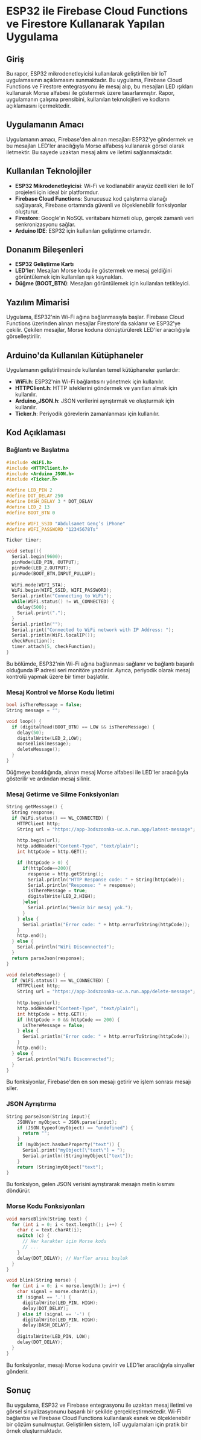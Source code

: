 # ESP32 ile Firebase Cloud Functions ve Firestore Kullanarak Yapılan Uygulama

## Giriş

Bu rapor, ESP32 mikrodenetleyicisi kullanılarak geliştirilen bir IoT uygulamasının açıklamasını sunmaktadır. Bu uygulama, Firebase Cloud Functions ve Firestore entegrasyonu ile mesaj alıp, bu mesajları LED ışıkları kullanarak Morse alfabesi ile göstermek üzere tasarlanmıştır. Rapor, uygulamanın çalışma prensibini, kullanılan teknolojileri ve kodların açıklamasını içermektedir.

## Uygulamanın Amacı

Uygulamanın amacı, Firebase'den alınan mesajları ESP32'ye göndermek ve bu mesajları LED'ler aracılığıyla Morse alfabesş kullanarak görsel olarak iletmektir. Bu sayede uzaktan mesaj alımı ve iletimi sağlanmaktadır.

## Kullanılan Teknolojiler

- **ESP32 Mikrodenetleyicisi**: Wi-Fi ve kodlanabilir arayüz özellikleri ile IoT projeleri için ideal bir platformdur.
- **Firebase Cloud Functions**: Sunucusuz kod çalıştırma olanağı sağlayarak, Firebase ortamında güvenli ve ölçeklenebilir fonksiyonlar oluşturur.
- **Firestore**: Google'ın NoSQL veritabanı hizmeti olup, gerçek zamanlı veri senkronizasyonu sağlar.
- **Arduino IDE**: ESP32 için kullanılan geliştirme ortamıdır.

## Donanım Bileşenleri

- **ESP32 Geliştirme Kartı**
- **LED'ler**: Mesajları Morse kodu ile göstermek ve mesaj geldiğini görüntülemek için kullanılan ışık kaynakları.
- **Düğme (BOOT_BTN)**: Mesajları görüntülemek için kullanılan tetikleyici.

## Yazılım Mimarisi

Uygulama, ESP32'nin Wi-Fi ağına bağlanmasıyla başlar. Firebase Cloud Functions üzerinden alınan mesajlar Firestore'da saklanır ve ESP32'ye çekilir. Çekilen mesajlar, Morse koduna dönüştürülerek LED'ler aracılığıyla görselleştirilir.

## Arduino'da Kullanılan Kütüphaneler

Uygulamanın geliştirilmesinde kullanılan temel kütüphaneler şunlardır:

- **WiFi.h**: ESP32'nin Wi-Fi bağlantısını yönetmek için kullanılır.
- **HTTPClient.h**: HTTP isteklerini göndermek ve yanıtları almak için kullanılır.
- **Arduino_JSON.h**: JSON verilerini ayrıştırmak ve oluşturmak için kullanılır.
- **Ticker.h**: Periyodik görevlerin zamanlanması için kullanılır.

## Kod Açıklaması

### Bağlantı ve Başlatma

```cpp
#include <WiFi.h>
#include <HTTPClient.h>
#include <Arduino_JSON.h>
#include <Ticker.h>

#define LED_PIN 2 
#define DOT_DELAY 250 
#define DASH_DELAY 3 * DOT_DELAY 
#define LED_2 13
#define BOOT_BTN 0

#define WIFI_SSID "Abdulsamet Genç’s iPhone"
#define WIFI_PASSWORD "12345678Ts"

Ticker timer;

void setup(){
  Serial.begin(9600);
  pinMode(LED_PIN, OUTPUT);
  pinMode(LED_2,OUTPUT);
  pinMode(BOOT_BTN,INPUT_PULLUP);
 
  WiFi.mode(WIFI_STA);
  WiFi.begin(WIFI_SSID, WIFI_PASSWORD);
  Serial.println("Connecting to WiFi");
  while(WiFi.status() != WL_CONNECTED) {
    delay(500);
    Serial.print(".");
  }
  Serial.println("");
  Serial.print("Connected to WiFi network with IP Address: ");
  Serial.println(WiFi.localIP());
  checkFunction();
  timer.attach(5, checkFunction); 
}
```
Bu bölümde, ESP32'nin Wi-Fi ağına bağlanması sağlanır ve bağlantı başarılı olduğunda IP adresi seri monitöre yazdırılır. Ayrıca, periyodik olarak mesaj kontrolü yapmak üzere bir timer başlatılır.

### Mesaj Kontrol ve Morse Kodu İletimi
```cpp
bool isThereMessage = false;
String message = "";

void loop() {
  if (digitalRead(BOOT_BTN) == LOW && isThereMessage) {
    delay(50);
    digitalWrite(LED_2,LOW);
    morseBlink(message);
    deleteMessage();
  }
}
```
Düğmeye basıldığında, alınan mesaj Morse alfabesi ile LED'ler aracılığıyla gösterilir ve ardından mesaj silinir.

 ### Mesaj Getirme ve Silme Fonksiyonları
```cpp
String getMessage() {
  String response;
  if (WiFi.status() == WL_CONNECTED) {
    HTTPClient http;
    String url = "https://app-3odszoonka-uc.a.run.app/latest-message";
    
    http.begin(url);
    http.addHeader("Content-Type", "text/plain");
    int httpCode = http.GET();

    if (httpCode > 0) {
      if(httpCode==200){
        response = http.getString();
        Serial.println("HTTP Response code: " + String(httpCode));
        Serial.println("Response: " + response);
        isThereMessage = true;
        digitalWrite(LED_2,HIGH);
      }else{
        Serial.println("Henüz bir mesaj yok.");
      }
    } else {
      Serial.println("Error code: " + http.errorToString(httpCode));
    }
    http.end();
  } else {
    Serial.println("WiFi Disconnected");
  }
  return parseJson(response);
}

void deleteMessage() {
  if (WiFi.status() == WL_CONNECTED) {
    HTTPClient http;
    String url = "https://app-3odszoonka-uc.a.run.app/delete-message";
    
    http.begin(url);
    http.addHeader("Content-Type", "text/plain");
    int httpCode = http.GET();
    if (httpCode > 0 && httpCode == 200) {
      isThereMessage = false;
    } else {
      Serial.println("Error code: " + http.errorToString(httpCode));
    }
    http.end();
  } else {
    Serial.println("WiFi Disconnected");
  }
}
```
Bu fonksiyonlar, Firebase'den en son mesajı getirir ve işlem sonrası mesajı siler.
### JSON Ayrıştırma
``` cpp
String parseJson(String input){
    JSONVar myObject = JSON.parse(input);
    if (JSON.typeof(myObject) == "undefined") {
      return "";
    }
    if (myObject.hasOwnProperty("text")) {
      Serial.print("myObject[\"text\"] = ");
      Serial.println((String)myObject["text"]);
    }
    return (String)myObject["text"];
}
```
Bu fonksiyon, gelen JSON verisini ayrıştırarak mesajın metin kısmını döndürür.
### Morse Kodu Fonksiyonları
```cpp
void morseBlink(String text) {
  for (int i = 0; i < text.length(); i++) {
    char c = text.charAt(i);
    switch (c) {
      // Her karakter için Morse kodu
      // ...
    }
    delay(DOT_DELAY); // Harfler arası boşluk
  }
}

void blink(String morse) {
  for (int i = 0; i < morse.length(); i++) {
    char signal = morse.charAt(i);
    if (signal == '.') {
      digitalWrite(LED_PIN, HIGH);
      delay(DOT_DELAY);
    } else if (signal == '-') {
      digitalWrite(LED_PIN, HIGH);
      delay(DASH_DELAY);
    }
    digitalWrite(LED_PIN, LOW);
    delay(DOT_DELAY);
  }
}
```
Bu fonksiyonlar, mesajı Morse koduna çevirir ve LED'ler aracılığıyla sinyaller gönderir.
## Sonuç
Bu uygulama, ESP32 ve Firebase entegrasyonu ile uzaktan mesaj iletimi ve görsel sinyalizasyonunu başarılı bir şekilde gerçekleştirmektedir. Wi-Fi bağlantısı ve Firebase Cloud Functions kullanılarak esnek ve ölçeklenebilir bir çözüm sunulmuştur. Geliştirilen sistem, IoT uygulamaları için pratik bir örnek oluşturmaktadır.
